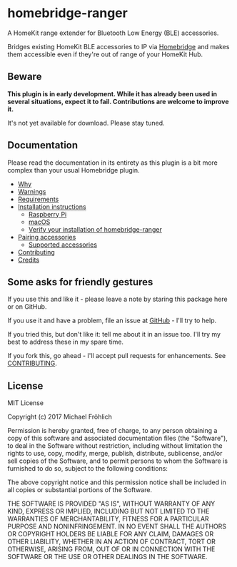 # homebridge-ranger

A HomeKit range extender for Bluetooth Low Energy (BLE) accessories.

Bridges existing HomeKit BLE accessories to IP via [Homebridge](https://github.com/nfarina/homebridge) and makes them accessible even if they're out of range of your HomeKit Hub.

## Beware

**This plugin is in early development. While it has already been used in several situations, expect it to fail. Contributions are welcome to improve it.**

It's not yet available for download. Please stay tuned.

## Documentation

Please read the documentation in its entirety as this plugin is a bit more complex than your usual Homebridge plugin.

- [Why](docs/why.md)
- [Warnings](docs/warnings.md)
- [Requirements](docs/requirements.md)
- [Installation instructions](docs/install.md)
  - [Raspberry Pi](docs/install/raspberrypi.md)
  - [macOS](docs/install/macos.md)
  - [Verify your installation of homebridge-ranger](docs/install/verify.md)
- [Pairing accessories](docs/pairing/pairing.md)
  - [Supported accessories](docs/accessories/index.md)
- [Contributing](docs/CONTRIBUTING.md)
- [Credits](docs/credits.md)

## Some asks for friendly gestures

If you use this and like it - please leave a note by staring this package here or on GitHub.

If you use it and have a problem, file an issue at [GitHub](https://github.com/grover/homebridge-ranger/issues) - I'll try to help.

If you tried this, but don't like it: tell me about it in an issue too. I'll try my best
to address these in my spare time.

If you fork this, go ahead - I'll accept pull requests for enhancements. See [CONTRIBUTING](docs/CONTRIBUTING.md).

## License

MIT License

Copyright (c) 2017 Michael Fröhlich

Permission is hereby granted, free of charge, to any person obtaining a copy
of this software and associated documentation files (the "Software"), to deal
in the Software without restriction, including without limitation the rights
to use, copy, modify, merge, publish, distribute, sublicense, and/or sell
copies of the Software, and to permit persons to whom the Software is
furnished to do so, subject to the following conditions:

The above copyright notice and this permission notice shall be included in all
copies or substantial portions of the Software.

THE SOFTWARE IS PROVIDED "AS IS", WITHOUT WARRANTY OF ANY KIND, EXPRESS OR
IMPLIED, INCLUDING BUT NOT LIMITED TO THE WARRANTIES OF MERCHANTABILITY,
FITNESS FOR A PARTICULAR PURPOSE AND NONINFRINGEMENT. IN NO EVENT SHALL THE
AUTHORS OR COPYRIGHT HOLDERS BE LIABLE FOR ANY CLAIM, DAMAGES OR OTHER
LIABILITY, WHETHER IN AN ACTION OF CONTRACT, TORT OR OTHERWISE, ARISING FROM,
OUT OF OR IN CONNECTION WITH THE SOFTWARE OR THE USE OR OTHER DEALINGS IN THE
SOFTWARE.
